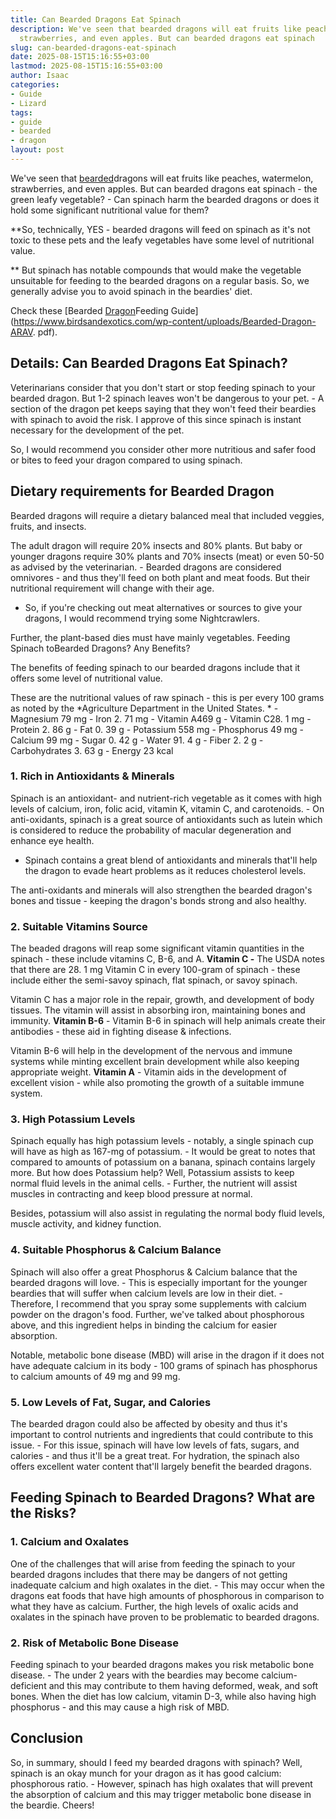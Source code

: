 ```yaml
---
title: Can Bearded Dragons Eat Spinach
description: We've seen that bearded dragons will eat fruits like peaches, watermelon,
  strawberries, and even apples. But can bearded dragons eat spinach
slug: can-bearded-dragons-eat-spinach
date: 2025-08-15T15:16:55+03:00
lastmod: 2025-08-15T15:16:55+03:00
author: Isaac
categories:
- Guide
- Lizard
tags:
- guide
- bearded
- dragon
layout: post
---
```

We've seen that [bearded](https://pestpolicy.com/can-bearded-dragons-eat-apples/)dragons will eat fruits like peaches, watermelon, strawberries, and even apples. But can bearded dragons eat spinach - the green leafy vegetable? - Can spinach harm the bearded dragons or does it hold some significant nutritional value for them?

**So, technically, YES - bearded dragons will feed on spinach as it's not toxic to these pets and the leafy vegetables have some level of nutritional value.

** But spinach has notable compounds that would make the vegetable unsuitable for feeding to the bearded dragons on a regular basis. So, we generally advise you to avoid spinach in the beardies' diet.

Check these [Bearded [Dragon](https://pestpolicy.com/can-bearded-dragons-eat-bananas/)Feeding Guide](https://www.birdsandexotics.com/wp-content/uploads/Bearded-Dragon-ARAV. pdf).

##  Details: Can Bearded Dragons Eat Spinach?

Veterinarians consider that you don't start or stop feeding spinach to your bearded dragon. But 1-2 spinach leaves won't be dangerous to your pet. - A section of the dragon pet keeps saying that they won't feed their beardies with spinach to avoid the risk. I approve of this since spinach is instant necessary for the development of the pet.

So, I would recommend you consider other more nutritious and safer food or bites to feed your dragon compared to using spinach.

##  Dietary requirements for Bearded Dragon

Bearded dragons will require a dietary balanced meal that included veggies, fruits, and insects.

The adult dragon will require 20% insects and 80% plants. But baby or younger dragons require 30% plants and 70% insects (meat) or even 50-50 as advised by the veterinarian. - Bearded dragons are considered omnivores - and thus they'll feed on both plant and meat foods. But their nutritional requirement will change with their age.

- So, if you're checking out meat alternatives or sources to give your dragons, I would recommend trying some Nightcrawlers.

Further, the plant-based dies must have mainly vegetables. Feeding Spinach toBearded Dragons? Any Benefits?

The benefits of feeding spinach to our bearded dragons include that it offers some level of nutritional value.

These are the nutritional values of raw spinach - this is per every 100 grams as noted by the *Agriculture Department in the United States. * - Magnesium 79 mg - Iron 2. 71 mg - Vitamin A469 g - Vitamin C28. 1 mg - Protein 2. 86 g - Fat 0. 39 g - Potassium 558 mg - Phosphorus 49 mg - Calcium 99 mg - Sugar 0. 42 g - Water 91. 4 g - Fiber 2. 2 g - Carbohydrates 3. 63 g - Energy 23 kcal

###  1. Rich in Antioxidants & Minerals

Spinach is an antioxidant- and nutrient-rich vegetable as it comes with high levels of calcium, iron, folic acid, vitamin K, vitamin C, and carotenoids. - On anti-oxidants, spinach is a great source of antioxidants such as lutein which is considered to reduce the probability of macular degeneration and enhance eye health.

- Spinach contains a great blend of antioxidants and minerals that'll help the dragon to evade heart problems as it reduces cholesterol levels.

The anti-oxidants and minerals will also strengthen the bearded dragon's bones and tissue - keeping the dragon's bonds strong and also healthy.

###  2. Suitable Vitamins Source

The beaded dragons will reap some significant vitamin quantities in the spinach - these include vitamins C, B-6, and A. **Vitamin C -** The USDA notes that there are 28. 1 mg Vitamin C in every 100-gram of spinach - these include either the semi-savoy spinach, flat spinach, or savoy spinach.

Vitamin C has a major role in the repair, growth, and development of body tissues. The vitamin will assist in absorbing iron, maintaining bones and immunity. **Vitamin B-6** - Vitamin B-6 in spinach will help animals create their antibodies - these aid in fighting disease & infections.

Vitamin B-6 will help in the development of the nervous and immune systems while minting excellent brain development while also keeping appropriate weight. **Vitamin A** - Vitamin aids in the development of excellent vision - while also promoting the growth of a suitable immune system.

###  3. High Potassium Levels

Spinach equally has high potassium levels - notably, a single spinach cup will have as high as 167-mg of potassium. - It would be great to notes that compared to amounts of potassium on a banana, spinach contains largely more. But how does Potassium help? Well, Potassium assists to keep normal fluid levels in the animal cells. - Further, the nutrient will assist muscles in contracting and keep blood pressure at normal.

Besides, potassium will also assist in regulating the normal body fluid levels, muscle activity, and kidney function.

###  4. Suitable Phosphorus & Calcium Balance

Spinach will also offer a great Phosphorus & Calcium balance that the bearded dragons will love. - This is especially important for the younger beardies that will suffer when calcium levels are low in their diet. - Therefore, I recommend that you spray some supplements with calcium powder on the dragon's food. Further, we've talked about phosphorous above, and this ingredient helps in binding the calcium for easier absorption.

Notable, metabolic bone disease (MBD) will arise in the dragon if it does not have adequate calcium in its body - 100 grams of spinach has phosphorus to calcium amounts of 49 mg and 99 mg.

###  5. Low Levels of Fat, Sugar, and Calories

The bearded dragon could also be affected by obesity and thus it's important to control nutrients and ingredients that could contribute to this issue. - For this issue, spinach will have low levels of fats, sugars, and calories - and thus it'll be a great treat. For hydration, the spinach also offers excellent water content that'll largely benefit the bearded dragons.

##  Feeding Spinach to Bearded Dragons? What are the Risks?

###  1. Calcium and Oxalates

One of the challenges that will arise from feeding the spinach to your bearded dragons includes that there may be dangers of not getting inadequate calcium and high oxalates in the diet. - This may occur when the dragons eat foods that have high amounts of phosphorous in comparison to what they have as calcium. Further, the high levels of oxalic acids and oxalates in the spinach have proven to be problematic to bearded dragons.

###  2. Risk of Metabolic Bone Disease

Feeding spinach to your bearded dragons makes you risk metabolic bone disease. - The under 2 years with the beardies may become calcium-deficient and this may contribute to them having deformed, weak, and soft bones. When the diet has low calcium, vitamin D-3, while also having high phosphorus - and this may cause a high risk of MBD.

##  Conclusion

So, in summary, should I feed my bearded dragons with spinach? Well, spinach is an okay munch for your dragon as it has good calcium: phosphorous ratio. - However, spinach has high oxalates that will prevent the absorption of calcium and this may trigger metabolic bone disease in the beardie. Cheers!
